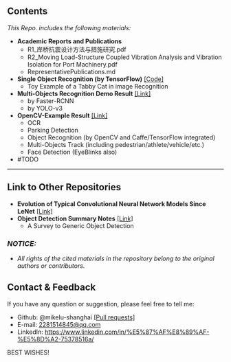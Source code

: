 
## Contents

*This Repo. includes the following materials:*

- **Academic Reports and Publications**
  - R1_岸桥抗震设计方法与措施研究.pdf
  - R2_Moving Load-Structure Coupled Vibration Analysis and Vibration Isolation for Port Machinery.pdf
  - RepresentativePublications.md
- **Single Object Recognition (by TensorFlow)** [[Code]](https://github.com/mikelu-shanghai/mikelu-shanghai.github.io/blob/master/CatRecognition/TabbyCatRecognition.py)
  - Toy Example of a Tabby Cat in image Recognition
- **Multi-Objects Recognition Demo Result** [[Link]](https://github.com/mikelu-shanghai/mikelu-shanghai.github.io/blob/master/Multi-Objects%20Recognition/Multi-ObjectsRecognitionDemoResults.md)
  - by Faster-RCNN
  - by YOLO-v3
- **OpenCV-Example Result** [[Link]](https://github.com/mikelu-shanghai/mikelu-shanghai.github.io/blob/master/OpencvExampleResult/OpenCV-ExampleResult(online).md)
  - OCR
  - Parking Detection
  - Object Recognition (by OpenCV and Caffe/TensorFlow integrated)
  - Multi-Objects Track (including pedestrian/athlete/vehicle/etc.)
  - Face Detection (EyeBlinks also)
- #TODO  

---
## Link to Other Repositories

- **Evolution of Typical Convolutional Neural Network Models Since LeNet**
  [[Link]](https://github.com/mikelu-shanghai/TypicalCNN-ModelEvolution)
- **Object Detection Summary Notes** 
  [[Link]](https://github.com/mikelu-shanghai/ObjectDetection-SummaryNotes)
  - A Survey to Generic Object Detection
  
 ### *NOTICE:*
- *All rights of the cited materials in the repository belong to the original authors or contributors.* 


## Contact & Feedback

If you have any question or suggestion, please feel free to tell me:
- Github: @mikelu-shanghai [[Pull requests]](https://github.com/mikelu-shanghai/mikelu-shanghai.github.io/pulls)
- E-mail: 2281514845@qq.com
- LinkedIn: https://www.linkedin.com/in/%E5%87%AF%E8%89%AF-%E5%8D%A2-75378516a/

BEST WISHES!
